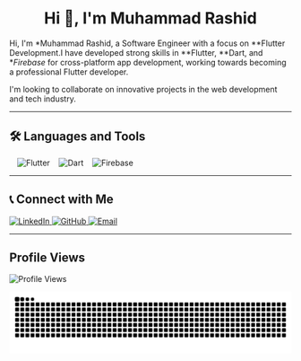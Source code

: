 <h1 align="center">Hi 👋, I'm Muhammad Rashid</h1>

Hi, I'm *Muhammad Rashid, a Software Engineer with a focus on **Flutter Development.I have developed strong skills in **Flutter, **Dart, and **Firebase* for cross-platform app development, working towards becoming a professional Flutter developer.

I'm looking to collaborate on innovative projects in the web development and tech industry.

---

## 🛠 Languages and Tools

<p align="left">
  <img width="10" /> 
 <img src="https://encrypted-tbn0.gstatic.com/images?q=tbn:ANd9GcRFzhsnlVVQ1PCnMjdoBqFtQJILUpyPKVEGqg&s" height="40" alt="Flutter" />
  <img width="8" />
  <img src="https://encrypted-tbn0.gstatic.com/images?q=tbn:ANd9GcSOZdMC_FB3iUt9yQZujx9L8Etp5FdbP75UJQ&s" height="40" alt="Dart" />
  <img width="8" />
  <img src="https://encrypted-tbn0.gstatic.com/images?q=tbn:ANd9GcQK7nnk9mPQ8UGkkTMiog5io4dAs5aMrfSAhA&s" height="40" alt="Firebase" />
  <img width="8" />
 
</p>

---

## 📞 Connect with Me

<p>
  <a href="https://www.linkedin.com/in/muhammad-rashid-59062a295/" target="_blank" >
    <img src="https://img.shields.io/badge/LinkedIn-blue?style=for-the-badge&logo=linkedin" alt="LinkedIn" />
  </a>
  <a href="https://github.com/Muhammad-Rashid-172002" target="_blank">
    <img src="https://img.shields.io/badge/GitHub-black?style=for-the-badge&logo=github" alt="GitHub" />
  </a>
  <a href="muhammadrashid172002@gmail.com" target="_blank">
    <img src="https://img.shields.io/badge/Email-red?style=for-the-badge&logo=gmail" alt="Email"  />
  </a>
</p>

---

## Profile Views

<p align="left">
  <img src="https://komarev.com/ghpvc/?username=Waqas-Khan&color=blue" alt="Profile Views" />
</p>

<picture>
  <source media="(prefers-color-scheme: dark)" srcset="https://raw.githubusercontent.com/Waqas-Khan-CodeCanvas/Waqas-Khan-CodeCanvas/output/github-snake-dark.svg" />
  <source media="(prefers-color-scheme: light)" srcset="https://raw.githubusercontent.com/Waqas-Khan-CodeCanvas/Waqas-Khan-CodeCanvas/output/github-snake.svg" />
  <img alt="github-snake" src="https://raw.githubusercontent.com/Waqas-Khan-CodeCanvas/Waqas-Khan-CodeCanvas/output/github-snake.svg" />
</picture>
